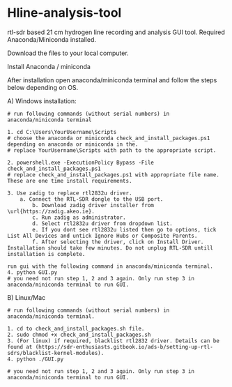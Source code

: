 # Hline-analysis-tool
rtl-sdr based 21 cm hydrogen line recording and analysis GUI tool.
Required Anaconda/Miniconda installed.

Download the files to your local computer.

Install Anaconda / miniconda

After installation open anaconda/miniconda terminal and follow the steps below depending on OS.

A) Windows installation:
	
	# run following commands (without serial numbers) in anaconda/miniconda terminal

	1. cd C:\Users\YourUsername\Scripts
	# choose the anaconda or miniconda check_and_install_packages.ps1 depending on anaconda or miniconda in the.
	# replace YourUsername\Scripts with path to the appropriate script.
	
	2. powershell.exe -ExecutionPolicy Bypass -File check_and_install_packages.ps1
	# replace check_and_install_packages.ps1 with appropriate file name. These are one time install requirements.

 	3. Use zadig to replace rtl2832u driver.
  		a. Connect the RTL-SDR dongle to the USB port.
        	b. Download zadig driver installer from \url{https://zadig.akeo.ie}.
        	c. Run zadig as administrator.
        	d. Select rtl2832u driver from dropdown list.
        	e. If you dont see rtl2832u listed then go to options, tick List All Devices and untick Ignore Hubs or Composite Parents.
        	f. After selecting the driver, click on Install Driver. Installation should take few minutes. Do not unplug RTL-SDR untill installation is complete.
  
	run gui with the following command in anaconda/miniconda terminal.
	4. python GUI.py
	# you need not run step 1, 2 and 3 again. Only run step 3 in anaconda/miniconda terminal to run GUI.	

B) Linux/Mac
	
	# run following commands (without serial numbers) in anaconda/miniconda terminal.

	1. cd to check_and_install_packages.sh file.
	2. sudo chmod +x check_and_install_packages.sh
 	3. (For linux) if required, blacklist rtl2832 driver. Details can be found at (https://sdr-enthusiasts.gitbook.io/ads-b/setting-up-rtl-sdrs/blacklist-kernel-modules).
	4. python ./GUI.py

	# you need not run step 1, 2 and 3 again. Only run step 3 in anaconda/miniconda terminal to run GUI.	
	
